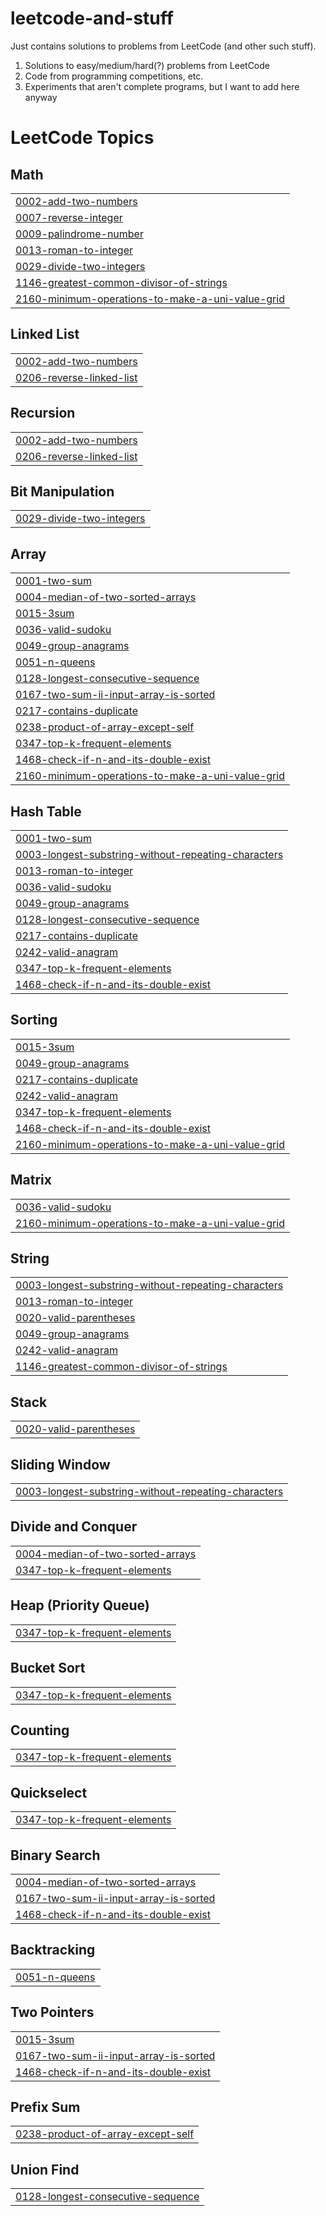 # leetcode-and-stuff
Just contains solutions to problems from LeetCode (and other such stuff).
1. Solutions to easy/medium/hard(?) problems from LeetCode
2. Code from programming competitions, etc.
3. Experiments that aren't complete programs, but I want to add here anyway

<!---LeetCode Topics Start-->
# LeetCode Topics
## Math
|  |
| ------- |
| [0002-add-two-numbers](https://github.com/thushar003/cplusplus-mini-projects/tree/master/0002-add-two-numbers) |
| [0007-reverse-integer](https://github.com/thushar003/leetcode-and-stuff/tree/master/0007-reverse-integer) |
| [0009-palindrome-number](https://github.com/thushar003/cplusplus-mini-projects/tree/master/0009-palindrome-number) |
| [0013-roman-to-integer](https://github.com/thushar003/leetcode-and-stuff/tree/master/0013-roman-to-integer) |
| [0029-divide-two-integers](https://github.com/thushar003/cplusplus-mini-projects/tree/master/0029-divide-two-integers) |
| [1146-greatest-common-divisor-of-strings](https://github.com/thushar003/leetcode-and-stuff/tree/master/1146-greatest-common-divisor-of-strings) |
| [2160-minimum-operations-to-make-a-uni-value-grid](https://github.com/thushar003/cplusplus-mini-projects/tree/master/2160-minimum-operations-to-make-a-uni-value-grid) |
## Linked List
|  |
| ------- |
| [0002-add-two-numbers](https://github.com/thushar003/cplusplus-mini-projects/tree/master/0002-add-two-numbers) |
| [0206-reverse-linked-list](https://github.com/thushar003/leetcode-and-stuff/tree/master/0206-reverse-linked-list) |
## Recursion
|  |
| ------- |
| [0002-add-two-numbers](https://github.com/thushar003/cplusplus-mini-projects/tree/master/0002-add-two-numbers) |
| [0206-reverse-linked-list](https://github.com/thushar003/leetcode-and-stuff/tree/master/0206-reverse-linked-list) |
## Bit Manipulation
|  |
| ------- |
| [0029-divide-two-integers](https://github.com/thushar003/cplusplus-mini-projects/tree/master/0029-divide-two-integers) |
## Array
|  |
| ------- |
| [0001-two-sum](https://github.com/thushar003/cplusplus-mini-projects/tree/master/0001-two-sum) |
| [0004-median-of-two-sorted-arrays](https://github.com/thushar003/leetcode-and-stuff/tree/master/0004-median-of-two-sorted-arrays) |
| [0015-3sum](https://github.com/thushar003/leetcode-and-stuff/tree/master/0015-3sum) |
| [0036-valid-sudoku](https://github.com/thushar003/leetcode-and-stuff/tree/master/0036-valid-sudoku) |
| [0049-group-anagrams](https://github.com/thushar003/leetcode-and-stuff/tree/master/0049-group-anagrams) |
| [0051-n-queens](https://github.com/thushar003/leetcode-and-stuff/tree/master/0051-n-queens) |
| [0128-longest-consecutive-sequence](https://github.com/thushar003/leetcode-and-stuff/tree/master/0128-longest-consecutive-sequence) |
| [0167-two-sum-ii-input-array-is-sorted](https://github.com/thushar003/leetcode-and-stuff/tree/master/0167-two-sum-ii-input-array-is-sorted) |
| [0217-contains-duplicate](https://github.com/thushar003/leetcode-and-stuff/tree/master/0217-contains-duplicate) |
| [0238-product-of-array-except-self](https://github.com/thushar003/leetcode-and-stuff/tree/master/0238-product-of-array-except-self) |
| [0347-top-k-frequent-elements](https://github.com/thushar003/leetcode-and-stuff/tree/master/0347-top-k-frequent-elements) |
| [1468-check-if-n-and-its-double-exist](https://github.com/thushar003/leetcode-and-stuff/tree/master/1468-check-if-n-and-its-double-exist) |
| [2160-minimum-operations-to-make-a-uni-value-grid](https://github.com/thushar003/cplusplus-mini-projects/tree/master/2160-minimum-operations-to-make-a-uni-value-grid) |
## Hash Table
|  |
| ------- |
| [0001-two-sum](https://github.com/thushar003/cplusplus-mini-projects/tree/master/0001-two-sum) |
| [0003-longest-substring-without-repeating-characters](https://github.com/thushar003/leetcode-and-stuff/tree/master/0003-longest-substring-without-repeating-characters) |
| [0013-roman-to-integer](https://github.com/thushar003/leetcode-and-stuff/tree/master/0013-roman-to-integer) |
| [0036-valid-sudoku](https://github.com/thushar003/leetcode-and-stuff/tree/master/0036-valid-sudoku) |
| [0049-group-anagrams](https://github.com/thushar003/leetcode-and-stuff/tree/master/0049-group-anagrams) |
| [0128-longest-consecutive-sequence](https://github.com/thushar003/leetcode-and-stuff/tree/master/0128-longest-consecutive-sequence) |
| [0217-contains-duplicate](https://github.com/thushar003/leetcode-and-stuff/tree/master/0217-contains-duplicate) |
| [0242-valid-anagram](https://github.com/thushar003/leetcode-and-stuff/tree/master/0242-valid-anagram) |
| [0347-top-k-frequent-elements](https://github.com/thushar003/leetcode-and-stuff/tree/master/0347-top-k-frequent-elements) |
| [1468-check-if-n-and-its-double-exist](https://github.com/thushar003/leetcode-and-stuff/tree/master/1468-check-if-n-and-its-double-exist) |
## Sorting
|  |
| ------- |
| [0015-3sum](https://github.com/thushar003/leetcode-and-stuff/tree/master/0015-3sum) |
| [0049-group-anagrams](https://github.com/thushar003/leetcode-and-stuff/tree/master/0049-group-anagrams) |
| [0217-contains-duplicate](https://github.com/thushar003/leetcode-and-stuff/tree/master/0217-contains-duplicate) |
| [0242-valid-anagram](https://github.com/thushar003/leetcode-and-stuff/tree/master/0242-valid-anagram) |
| [0347-top-k-frequent-elements](https://github.com/thushar003/leetcode-and-stuff/tree/master/0347-top-k-frequent-elements) |
| [1468-check-if-n-and-its-double-exist](https://github.com/thushar003/leetcode-and-stuff/tree/master/1468-check-if-n-and-its-double-exist) |
| [2160-minimum-operations-to-make-a-uni-value-grid](https://github.com/thushar003/cplusplus-mini-projects/tree/master/2160-minimum-operations-to-make-a-uni-value-grid) |
## Matrix
|  |
| ------- |
| [0036-valid-sudoku](https://github.com/thushar003/leetcode-and-stuff/tree/master/0036-valid-sudoku) |
| [2160-minimum-operations-to-make-a-uni-value-grid](https://github.com/thushar003/cplusplus-mini-projects/tree/master/2160-minimum-operations-to-make-a-uni-value-grid) |
## String
|  |
| ------- |
| [0003-longest-substring-without-repeating-characters](https://github.com/thushar003/leetcode-and-stuff/tree/master/0003-longest-substring-without-repeating-characters) |
| [0013-roman-to-integer](https://github.com/thushar003/leetcode-and-stuff/tree/master/0013-roman-to-integer) |
| [0020-valid-parentheses](https://github.com/thushar003/leetcode-and-stuff/tree/master/0020-valid-parentheses) |
| [0049-group-anagrams](https://github.com/thushar003/leetcode-and-stuff/tree/master/0049-group-anagrams) |
| [0242-valid-anagram](https://github.com/thushar003/leetcode-and-stuff/tree/master/0242-valid-anagram) |
| [1146-greatest-common-divisor-of-strings](https://github.com/thushar003/leetcode-and-stuff/tree/master/1146-greatest-common-divisor-of-strings) |
## Stack
|  |
| ------- |
| [0020-valid-parentheses](https://github.com/thushar003/leetcode-and-stuff/tree/master/0020-valid-parentheses) |
## Sliding Window
|  |
| ------- |
| [0003-longest-substring-without-repeating-characters](https://github.com/thushar003/leetcode-and-stuff/tree/master/0003-longest-substring-without-repeating-characters) |
## Divide and Conquer
|  |
| ------- |
| [0004-median-of-two-sorted-arrays](https://github.com/thushar003/leetcode-and-stuff/tree/master/0004-median-of-two-sorted-arrays) |
| [0347-top-k-frequent-elements](https://github.com/thushar003/leetcode-and-stuff/tree/master/0347-top-k-frequent-elements) |
## Heap (Priority Queue)
|  |
| ------- |
| [0347-top-k-frequent-elements](https://github.com/thushar003/leetcode-and-stuff/tree/master/0347-top-k-frequent-elements) |
## Bucket Sort
|  |
| ------- |
| [0347-top-k-frequent-elements](https://github.com/thushar003/leetcode-and-stuff/tree/master/0347-top-k-frequent-elements) |
## Counting
|  |
| ------- |
| [0347-top-k-frequent-elements](https://github.com/thushar003/leetcode-and-stuff/tree/master/0347-top-k-frequent-elements) |
## Quickselect
|  |
| ------- |
| [0347-top-k-frequent-elements](https://github.com/thushar003/leetcode-and-stuff/tree/master/0347-top-k-frequent-elements) |
## Binary Search
|  |
| ------- |
| [0004-median-of-two-sorted-arrays](https://github.com/thushar003/leetcode-and-stuff/tree/master/0004-median-of-two-sorted-arrays) |
| [0167-two-sum-ii-input-array-is-sorted](https://github.com/thushar003/leetcode-and-stuff/tree/master/0167-two-sum-ii-input-array-is-sorted) |
| [1468-check-if-n-and-its-double-exist](https://github.com/thushar003/leetcode-and-stuff/tree/master/1468-check-if-n-and-its-double-exist) |
## Backtracking
|  |
| ------- |
| [0051-n-queens](https://github.com/thushar003/leetcode-and-stuff/tree/master/0051-n-queens) |
## Two Pointers
|  |
| ------- |
| [0015-3sum](https://github.com/thushar003/leetcode-and-stuff/tree/master/0015-3sum) |
| [0167-two-sum-ii-input-array-is-sorted](https://github.com/thushar003/leetcode-and-stuff/tree/master/0167-two-sum-ii-input-array-is-sorted) |
| [1468-check-if-n-and-its-double-exist](https://github.com/thushar003/leetcode-and-stuff/tree/master/1468-check-if-n-and-its-double-exist) |
## Prefix Sum
|  |
| ------- |
| [0238-product-of-array-except-self](https://github.com/thushar003/leetcode-and-stuff/tree/master/0238-product-of-array-except-self) |
## Union Find
|  |
| ------- |
| [0128-longest-consecutive-sequence](https://github.com/thushar003/leetcode-and-stuff/tree/master/0128-longest-consecutive-sequence) |
<!---LeetCode Topics End-->
